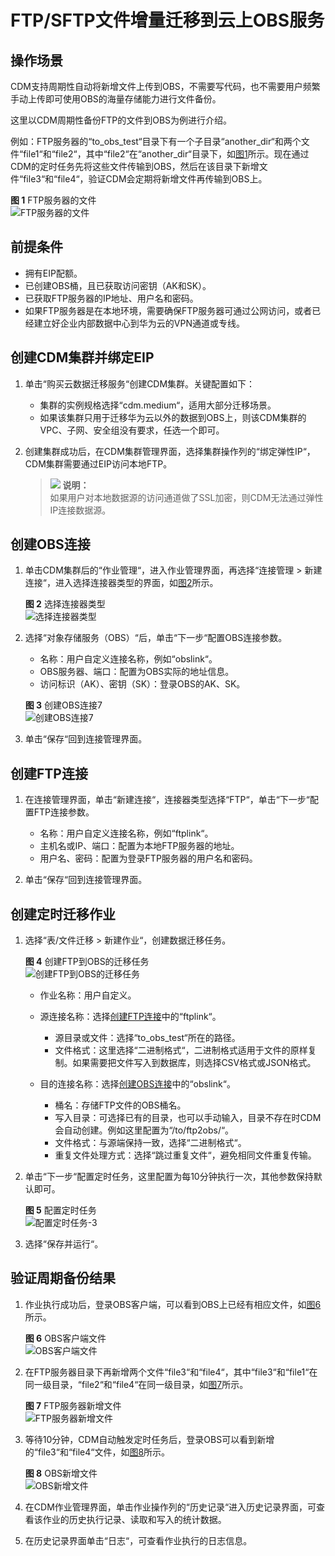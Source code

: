 # FTP/SFTP文件增量迁移到云上OBS服务<a name="dayu_01_0096"></a>

## 操作场景<a name="zh-cn_topic_0108275445_section195047859375"></a>

CDM支持周期性自动将新增文件上传到OBS，不需要写代码，也不需要用户频繁手动上传即可使用OBS的海量存储能力进行文件备份。

这里以CDM周期性备份FTP的文件到OBS为例进行介绍。

例如：FTP服务器的“to\_obs\_test“目录下有一个子目录“another\_dir“和两个文件“file1“和“file2“，其中“file2“在“another\_dir“目录下，如[图1](#zh-cn_topic_0108275445_fig25672730142024)所示。现在通过CDM的定时任务先将这些文件传输到OBS，然后在该目录下新增文件“file3“和“file4“，验证CDM会定期将新增文件再传输到OBS上。

**图 1**  FTP服务器的文件<a name="zh-cn_topic_0108275445_fig25672730142024"></a>  
![](figures/FTP服务器的文件.png "FTP服务器的文件")

## 前提条件<a name="zh-cn_topic_0108275445_section3929098994321"></a>

-   拥有EIP配额。
-   已创建OBS桶，且已获取访问密钥（AK和SK）。
-   已获取FTP服务器的IP地址、用户名和密码。
-   如果FTP服务器是在本地环境，需要确保FTP服务器可通过公网访问，或者已经建立好企业内部数据中心到华为云的VPN通道或专线。

## 创建CDM集群并绑定EIP<a name="zh-cn_topic_0108275445_section3902470894526"></a>

1.  单击“购买云数据迁移服务“创建CDM集群。关键配置如下：
    -   集群的实例规格选择“cdm.medium“，适用大部分迁移场景。
    -   如果该集群只用于迁移华为云以外的数据到OBS上，则该CDM集群的VPC、子网、安全组没有要求，任选一个即可。

2.  创建集群成功后，在CDM集群管理界面，选择集群操作列的“绑定弹性IP“，CDM集群需要通过EIP访问本地FTP。

    >![](public_sys-resources/icon-note.gif) **说明：**   
    >如果用户对本地数据源的访问通道做了SSL加密，则CDM无法通过弹性IP连接数据源。  


## 创建OBS连接<a name="zh-cn_topic_0108275445_section19123145293513"></a>

1.  单击CDM集群后的“作业管理“，进入作业管理界面，再选择“连接管理  \>  新建连接“，进入选择连接器类型的界面，如[图2](#zh-cn_topic_0108275298_fig13640155194015)所示。

    **图 2**  选择连接器类型<a name="zh-cn_topic_0108275298_fig13640155194015"></a>  
    ![](figures/选择连接器类型.png "选择连接器类型")

2.  选择“对象存储服务（OBS）“后，单击“下一步“配置OBS连接参数。

    -   名称：用户自定义连接名称，例如“obslink“。
    -   OBS服务器、端口：配置为OBS实际的地址信息。
    -   访问标识（AK）、密钥（SK）：登录OBS的AK、SK。

    **图 3**  创建OBS连接7<a name="zh-cn_topic_0108275445_fig1624805216359"></a>  
    ![](figures/创建OBS连接7.png "创建OBS连接7")

3.  单击“保存“回到连接管理界面。

## 创建FTP连接<a name="zh-cn_topic_0108275445_section7521142854314"></a>

1.  在连接管理界面，单击“新建连接“，连接器类型选择“FTP“，单击“下一步“配置FTP连接参数。
    -   名称：用户自定义连接名称，例如“ftplink“。
    -   主机名或IP、端口：配置为本地FTP服务器的地址。
    -   用户名、密码：配置为登录FTP服务器的用户名和密码。

2.  单击“保存“回到连接管理界面。

## 创建定时迁移作业<a name="zh-cn_topic_0108275445_section778214339398"></a>

1.  选择“表/文件迁移  \>  新建作业“，创建数据迁移任务。

    **图 4**  创建FTP到OBS的迁移任务<a name="zh-cn_topic_0108275445_fig1329153013395"></a>  
    ![](figures/创建FTP到OBS的迁移任务.png "创建FTP到OBS的迁移任务")

    -   作业名称：用户自定义。
    -   源连接名称：选择[创建FTP连接](#zh-cn_topic_0108275445_section7521142854314)中的“ftplink“。
        -   源目录或文件：选择“to\_obs\_test“所在的路径。
        -   文件格式：这里选择“二进制格式“，二进制格式适用于文件的原样复制。如果需要把文件写入到数据库，则选择CSV格式或JSON格式。

    -   目的连接名称：选择[创建OBS连接](#zh-cn_topic_0108275445_section19123145293513)中的“obslink“。
        -   桶名：存储FTP文件的OBS桶名。
        -   写入目录：可选择已有的目录，也可以手动输入，目录不存在时CDM会自动创建。例如这里配置为“/to/ftp2obs/“。
        -   文件格式：与源端保持一致，选择“二进制格式“。
        -   重复文件处理方式：选择“跳过重复文件“，避免相同文件重复传输。

2.  单击“下一步“配置定时任务，这里配置为每10分钟执行一次，其他参数保持默认即可。

    **图 5**  配置定时任务<a name="zh-cn_topic_0108275445_fig1232915308391"></a>  
    ![](figures/配置定时任务-3.png "配置定时任务-3")

3.  选择“保存并运行“。

## 验证周期备份结果<a name="zh-cn_topic_0108275445_section18125173615520"></a>

1.  作业执行成功后，登录OBS客户端，可以看到OBS上已经有相应文件，如[图6](#zh-cn_topic_0108275445_fig118811157477)所示。

    **图 6**  OBS客户端文件<a name="zh-cn_topic_0108275445_fig118811157477"></a>  
    ![](figures/OBS客户端文件.png "OBS客户端文件")

2.  在FTP服务器目录下再新增两个文件“file3“和“file4“，其中“file3“和“file1“在同一级目录，“file2“和“file4“在同一级目录，如[图7](#zh-cn_topic_0108275445_fig1488121514714)所示。

    **图 7**  FTP服务器新增文件<a name="zh-cn_topic_0108275445_fig1488121514714"></a>  
    ![](figures/FTP服务器新增文件.png "FTP服务器新增文件")

3.  等待10分钟，CDM自动触发定时任务后，登录OBS可以看到新增的“file3“和“file4“文件，如[图8](#zh-cn_topic_0108275445_fig88851514714)所示。

    **图 8**  OBS新增文件<a name="zh-cn_topic_0108275445_fig88851514714"></a>  
    ![](figures/OBS新增文件.png "OBS新增文件")

4.  在CDM作业管理界面，单击作业操作列的“历史记录“进入历史记录界面，可查看该作业的历史执行记录、读取和写入的统计数据。
5.  在历史记录界面单击“日志“，可查看作业执行的日志信息。

